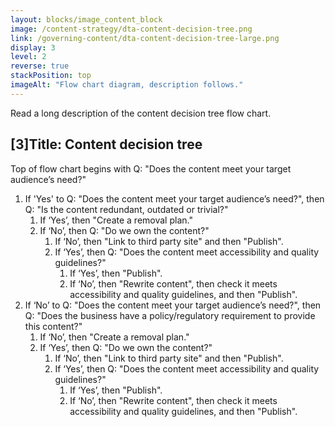 ```yaml
---
layout: blocks/image_content_block
image: /content-strategy/dta-content-decision-tree.png
link: /governing-content/dta-content-decision-tree-large.png
display: 3
level: 2
reverse: true
stackPosition: top
imageAlt: "Flow chart diagram, description follows."
---
```


Read a long description of the content decision tree flow chart.

## [3]Title: Content decision tree

Top of flow chart begins with Q: "Does the content meet your target audience’s need?"

1. If 'Yes' to Q: "Does the content meet your target audience’s need?", then Q: "Is the content redundant, outdated or trivial?"
    1. If ‘Yes’, then "Create a removal plan."
    2. If ‘No’, then Q: "Do we own the content?"
        1. If ‘No’, then "Link to third party site" and then "Publish".
        2. If ‘Yes’, then Q: "Does the content meet accessibility and quality guidelines?"
            1. If ‘Yes’, then "Publish".
            2. If ‘No’, then "Rewrite content", then check it meets accessibility and quality guidelines, and then "Publish".
2. If ‘No’ to Q: "Does the content meet your target audience’s need?", then Q: "Does the business have a policy/regulatory requirement to provide this content?"
    1. If ‘No’, then "Create a removal plan."
    2. If ‘Yes’, then Q: "Do we own the content?"
        1. If ‘No’, then "Link to third party site" and then "Publish".
        2. If ‘Yes’, then Q: "Does the content meet accessibility and quality guidelines?"
            1. If ‘Yes’, then "Publish".
            2. If ‘No’, then "Rewrite content", then check it meets accessibility and quality guidelines, and then "Publish".
